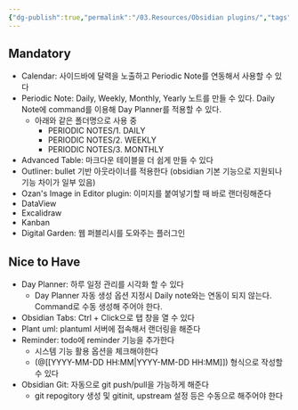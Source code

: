```yaml
---
{"dg-publish":true,"permalink":"/03.Resources/Obsidian plugins/","tags":["obsidian"],"noteIcon":""}
---
```


## Mandatory
- Calendar: 사이드바에 달력을 노출하고 Periodic Note를 연동해서 사용할 수 있다
- Periodic Note: Daily, Weekly, Monthly, Yearly 노트를 만들 수 있다. Daily Note에 command를 이용해 Day Planner를 적용할 수 있다.
	- 아래와 같은 폴더명으로 사용 중
		- PERIODIC NOTES/1. DAILY
		- PERIODIC NOTES/2. WEEKLY
		- PERIODIC NOTES/3. MONTHLY
- Advanced Table: 마크다운 테이블을 더 쉽게 만들 수 있다
- Outliner: bullet 기반 아웃라이너를 적용한다 (obsidian 기본 기능으로 지원되나 기능 차이가 일부 있음)
- Ozan's Image in Editor plugin: 이미지를 붙여넣기할 때 바로 랜더링해준다
- DataView
- Excalidraw
- Kanban
- Digital Garden: 웹 퍼블리시를 도와주는 플러그인

## Nice to Have
- Day Planner: 하루 일정 관리를 시각화 할 수 있다
	- Day Planner 자동 생성 옵션 지정시 Daily note와는 연동이 되지 않는다. Command로 수동 생성해 주어야 한다.
- Obsidian Tabs: Ctrl + Click으로 탭 창을 열 수 있다
- Plant uml: plantuml 서버에 접속해서 랜더링을 해준다
- Reminder: todo에 reminder 기능을 추가한다
	- 시스템 기능 활용 옵션을 체크해야한다
	- (@[[YYYY-MM-DD HH:MM\|YYYY-MM-DD HH:MM]]) 형식으로 작성할 수 있다
- Obsidian Git: 자동으로 git push/pull을 가능하게 해준다
	- git repogitory 생성 및 gitinit, upstream 설정 등은 수동으로 해주어야 한다


